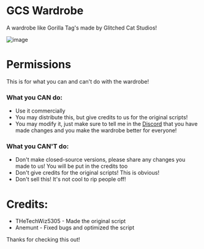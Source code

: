 # GCS Wardrobe
A wardrobe like Gorilla Tag's made by Glitched Cat Studios!

![image](https://github.com/Glitched-Cat-Studios/GCS-Wardrobe/assets/132825368/285d7b87-15bf-4896-b74f-9d7f3efd6041)

# Permissions
This is for what you can and can't do with the wardrobe!

### What you CAN do:
- Use it commercially
- You may distribute this, but give credits to us for the original scripts!
- You may modify it, just make sure to tell me in the [Discord](https://discord.gg/gcsdevhub) that you have made changes and you make the wardrobe better for everyone!

### What you CAN'T do:
- Don't make closed-source versions, please share any changes you made to us! You will be put in the credits too 
- Don't give credits for the original scripts! This is obvious!
- Don't sell this! It's not cool to rip people off!

# Credits:
- THeTechWiz5305 - Made the original script
- Anemunt - Fixed bugs and optimized the script

Thanks for checking this out!
